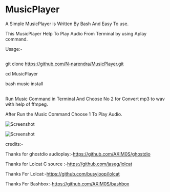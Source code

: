 # MusicPlayer
A Simple MusicPlayer is Written By Bash And Easy To use.

This MusicPlayer Help To Play Audio From Terminal by using Aplay command.

Usage:-

##
git clone https://github.com/N-narendra/MusicPlayer.git

cd MusicPlayer

bash music install 
##

Run Music Command in Terminal And Choose No 2 for Convert mp3 to wav with help of ffmpeg.

After Run the Music Command Choose 1 To Play Audio.

![Screenshot](https://user-images.githubusercontent.com/67478971/106265301-d5446d00-624c-11eb-932d-d2fa0ce901b9.png)

![Screenshot](https://user-images.githubusercontent.com/67478971/105856187-eef87100-600e-11eb-93eb-600e597ac60b.png)



credits:- 

Thanks for ghostdio audioplay:-https://github.com/AXIM0S/ghostdio

Thanks for Lolcat C source :-https://github.com/jaseg/lolcat

Thanks For Lolcat:-https://github.com/busyloop/lolcat 

Thanks For Bashbox:-https://github.com/AXIM0S/bashbox


